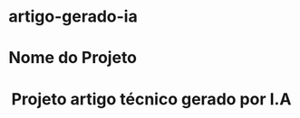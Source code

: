 # artigo-gerado-ia

# Nome do Projeto 

<h1 align="center">Projeto artigo técnico gerado por I.A</h>
